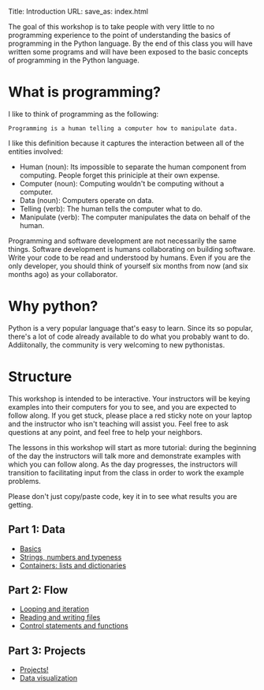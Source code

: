 Title: Introduction
URL:
save_as: index.html


The goal of this workshop is to take people with very little to no programming experience to the point of understanding the basics of programming in the Python language. By the end of this class you will have written some programs and will have been exposed to the basic concepts of programming in the Python language.


What is programming?
====================
I like to think of programming as the following:

    Programming is a human telling a computer how to manipulate data.

I like this definition because it captures the interaction between all of the entities involved: 

* Human (noun): Its impossible to separate the human component from computing. People forget this priniciple at their own expense.
* Computer (noun): Computing wouldn't be computing without a computer.
* Data (noun): Computers operate on data.
* Telling (verb): The human tells the computer what to do.
* Manipulate (verb): The computer manipulates the data on behalf of the human.

Programming and software development are not necessarily the same things. Software development is humans collaborating on building software. Write your code to be read and understood by humans. Even if you are the only developer, you should think of yourself six months from now (and six months ago) as your collaborator.


Why python?
===========
Python is a very popular language that's easy to learn. Since its so popular, there's a lot of code already available to do what you probably want to do. Addiitonally, the community is very welcoming to new pythonistas.


Structure
=========
This workshop is intended to be interactive. Your instructors will be keying examples into their computers for you to see, and you are expected to follow along. If you get stuck, please place a red sticky note on your laptop and the instructor who isn't teaching will assist you. Feel free to ask questions at any point, and feel free to help your neighbors.

The lessons in this workshop will start as more tutorial: during the beginning of the day the instructors will talk more and demonstrate examples with which you can follow along. As the day progresses, the instructors will transition to facilitating input from the class in order to work the example problems.

Please don't just copy/paste code, key it in to see what results you are getting.

Part 1: Data
------------
* [Basics]({filename}/pages/01-basics.md)
* [Strings, numbers and typeness]({filename}/pages/02-strings_numbers_typeness.md)
* [Containers: lists and dictionaries]({filename}/pages/03-containers_lists_dictionaries.md)


Part 2: Flow
------------
* [Looping and iteration]({filename}/pages/04-looping_iteration.md)
* [Reading and writing files]({filename}/pages/05-file_io.md)
* [Control statements and functions]({filename}/pages/06-control_statements_functions.md)


Part 3: Projects
----------------
* [Projects!]({filename}/pages/07-exercises.md)
* [Data visualization]({filename}/pages/08-dataviz.md)
